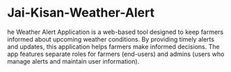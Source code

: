 # Jai-Kisan-Weather-Alert
he Weather Alert Application is a web-based tool designed to keep farmers informed about upcoming weather conditions. By providing timely alerts and updates, this application helps farmers make informed decisions. The app features separate roles for farmers (end-users) and admins (users who manage alerts and maintain user information).

